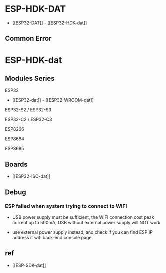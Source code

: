 
# ESP-HDK-DAT


- [[ESP32-DAT]] - [[ESP32-HDK-dat]]


## Common Error


# ESP-HDK-dat 


## Modules Series 

ESP32
- [[ESP32-dat]] - [[ESP32-WROOM-dat]]

ESP32-S2 / ESP32-S3

ESP32-C2 / ESP32-C3

ESP8266

ESP8684

ESP8685

## Boards 

- [[ESP32-ISO-dat]]

## Debug 

### ESP failed when system trying to connect to WIFI

- USB power supply must be sufficient, the WIFI connection cost peak current up to 500mA, USB without external power supply will NOT work

- use external power supply instead, and check if you can find ESP IP address if wifi back-end console page. 



## ref 

- [[ESP-SDK-dat]]